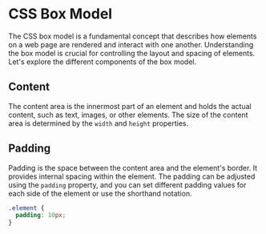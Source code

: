 
# CSS Box Model

The CSS box model is a fundamental concept that describes how elements on a web page are rendered and interact with one another. Understanding the box model is crucial for controlling the layout and spacing of elements. Let's explore the different components of the box model.

## Content

The content area is the innermost part of an element and holds the actual content, such as text, images, or other elements. The size of the content area is determined by the `width` and `height` properties.

## Padding

Padding is the space between the content area and the element's border. It provides internal spacing within the element. The padding can be adjusted using the `padding` property, and you can set different padding values for each side of the element or use the shorthand notation.

```css
.element {
  padding: 10px;
}
